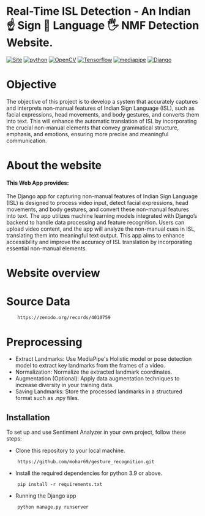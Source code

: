 # Real-Time ISL Detection - An Indian ☝ Sign 👋 Language 🖐️ NMF Detection Website.
[![Site](https://img.shields.io/static/v1?label=visit%20Website&message=ISL%20Detection%20Page&color=yellow)]()
[![python](https://img.shields.io/static/v1?label=Python&message=%3E=3.9&color=orange&logo=python)]()
[![OpenCV](https://img.shields.io/static/v1?label=OpenCV-headless-python&message=4.8.1.78&color=blue&logo=opencv)]()
[![Tensorflow](https://img.shields.io/static/v1?label=Tensorflow&message=2.14.0&color=yellow&logo=tensorflow)]()
[![mediapipe](https://img.shields.io/static/v1?label=Mediapipe&message=0.10.7&color=green&logo=mediapipe)]()
[![Django](https://img.shields.io/badge/Python-Django-green)]()
<br>

# Objective
The objective of this project is to develop a system that accurately captures and interprets non-manual features of Indian Sign Language (ISL), such as facial expressions, head movements, and body gestures, and converts them into text. This will enhance the automatic translation of ISL by incorporating the crucial non-manual elements that convey grammatical structure, emphasis, and emotions, ensuring more precise and meaningful communication.

# About the website
#### This Web App provides:
The Django app for capturing non-manual features of Indian Sign Language (ISL) is designed to process video input, detect facial expressions, head movements, and body gestures, and convert these non-manual features into text. The app utilizes machine learning models integrated with Django’s backend to handle data processing and feature recognition. Users can upload video content, and the app will analyze the non-manual cues in ISL, translating them into meaningful text output. This app aims to enhance accessibility and improve the accuracy of ISL translation by incorporating essential non-manual elements.
<br>
# Website overview


# Source Data
```
    https://zenodo.org/records/4010759
```

# Preprocessing
- Extract Landmarks: Use MediaPipe's Holistic model or pose detection model to extract key landmarks from the frames of a video.
- Normalization: Normalize the extracted landmark coordinates.
- Augmentation (Optional): Apply data augmentation techniques to increase diversity in your training data.
- Saving Landmarks: Store the processed landmarks in a structured format such as .npy files.


## Installation
To set up and use Sentiment Analyzer in your own project, follow these steps:

- Clone this repository to your local machine.
```
    https://github.com/mohar69/gesture_recognition.git
```
- Install the required dependencies for python 3.9 or above.
```
    pip install -r requirements.txt
```
- Running the Django app
```
    python manage.py runserver
```
